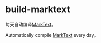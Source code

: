 # build-marktext

每天自动编译[MarkText](https://github.com/marktext/marktext)。

Automatically compile [MarkText](https://github.com/marktext/marktext) every day。


